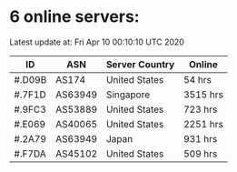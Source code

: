 # 6 online servers:

Latest update at: Fri Apr 10 00:10:10 UTC 2020

| ID | ASN | Server Country | Online |
| -- | --- | -------------- | ------ |
| #.D09B | AS174 | United States | 54 hrs |
| #.7F1D | AS63949 | Singapore | 3515 hrs |
| #.9FC3 | AS53889 | United States | 723 hrs |
| #.E069 | AS40065 | United States | 2251 hrs |
| #.2A79 | AS63949 | Japan | 931 hrs |
| #.F7DA | AS45102 | United States | 509 hrs |

